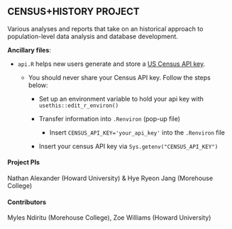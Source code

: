 ## CENSUS+HISTORY PROJECT

Various analyses and reports that take on an historical approach to population-level data analysis and database development.

**Ancillary files**:

* `api.R` helps new users generate and store a [US Census API key](https://api.census.gov/data/key_signup.html).

  - You should never share your Census API key. Follow the steps below:
  
    - Set up an environment variable to hold your api key with `usethis::edit_r_environ()`

    - Transfer information into `.Renviron` (pop-up file) 
    
        - Insert `CENSUS_API_KEY='your_api_key'` into the `.Renviron` file
  
    - Insert your census API key via `Sys.getenv("CENSUS_API_KEY")`
    
    
#### Project PIs
Nathan Alexander (Howard University) & Hye Ryeon Jang (Morehouse College)

#### Contributors
Myles Ndiritu (Morehouse College), Zoe Williams (Howard University)